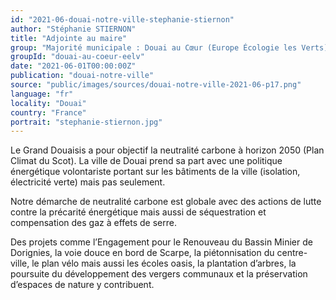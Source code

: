 ```yaml
---
id: "2021-06-douai-notre-ville-stephanie-stiernon"
author: "Stéphanie STIERNON"
title: "Adjointe au maire"
group: "Majorité municipale : Douai au Cœur (Europe Écologie les Verts)"
groupId: "douai-au-coeur-eelv"
date: "2021-06-01T00:00:00Z"
publication: "douai-notre-ville"
source: "public/images/sources/douai-notre-ville-2021-06-p17.png"
language: "fr"
locality: "Douai"
country: "France"
portrait: "stephanie-stiernon.jpg"
---
```


Le Grand Douaisis a pour objectif la neutralité carbone à horizon 2050 (Plan Climat du Scot). La ville de Douai prend sa part avec une politique énergétique volontariste portant sur les bâtiments de la ville (isolation, électricité verte) mais pas seulement.

Notre démarche de neutralité carbone est globale avec des actions de lutte contre la précarité énergétique mais aussi de séquestration et compensation des gaz à effets de serre.

Des projets comme l’Engagement pour le Renouveau du Bassin Minier de Dorignies, la voie douce en bord de Scarpe, la piétonnisation du centre-ville, le plan vélo mais aussi les écoles oasis, la plantation d’arbres, la poursuite du développement des vergers communaux et la préservation d’espaces de nature y contribuent.

